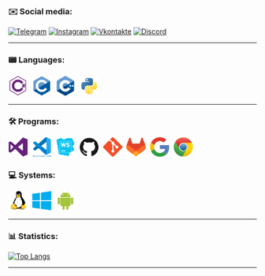 ### ✉️ Social media: 
  [![Telegram](https://img.shields.io/badge/-Telegram-090909?style=for-the-badge&logo=telegram&logoColor=27A0D9)](https://t.me/sma1lo)
[![Instagram](https://img.shields.io/badge/-Instagram-090909?style=for-the-badge&logo=instagram&logoColor=B4068E)](https://instagram.com/sma1lo_?igshid=YTQwZjQ0NmI0OA==)
[![Vkontakte](https://img.shields.io/badge/-Vkontakte-090909?style=for-the-badge&logo=Vk&logoColor=4F7DB3)](vk.com/hty_g)
[![Discord](https://img.shields.io/badge/-Discord-090909?style=for-the-badge&logo=Discord&logoColor=4F7DB3)](https://discord.gg/NcBdwQXf)
     
 --- 
  
 ### 📟 Languages: 
  
 <div> 
  <img src="https://github.com/devicons/devicon/blob/master/icons/csharp/csharp-line.svg" title="csharp" alt="csharp" width="40" height="40"/>&nbsp 
<img src="https://github.com/devicons/devicon/blob/master/icons/c/c-original.svg" title="c" alt="c" width="40" height="40"/>&nbsp 
<img src="https://github.com/devicons/devicon/blob/master/icons/cplusplus/cplusplus-original.svg" title="cplusplus" alt="cplusplus" width="40" height="40"/>&nbsp 
  <img src="https://github.com/devicons/devicon/blob/master/icons/python/python-original.svg" title="python" alt="python" width="40" height="40"/>&nbsp  

 --- 
  
 ### 🛠 Programs: 
  
 <div> 
   <img src="https://github.com/devicons/devicon/blob/master/icons/visualstudio/visualstudio-plain.svg" title="DaVinci Resolve" alt="visual studio" width="40" height="40"/>&nbsp; 
   <img src="https://github.com/devicons/devicon/blob/master/icons/vscode/vscode-original-wordmark.svg" alt="vscode" width="40" height="40"/>&nbsp; 
   <img src="https://github.com/devicons/devicon/blob/master/icons/webstorm/webstorm-plain.svg" title="webshtorm" alt="webshtorm" width="40" height="40"/>&nbsp; 
   <img src="https://github.com/devicons/devicon/blob/master/icons/github/github-original.svg" title="github" alt="github" width="40" height="40"/>&nbsp; 
   <img src="https://github.com/devicons/devicon/blob/master/icons/git/git-original.svg" title="git" alt="git" width="40" height="40"/>&nbsp; 
   <img src="https://github.com/devicons/devicon/blob/master/icons/gitlab/gitlab-original.svg" title="gitlab" alt="gitlab" width="40" height="40"/>&nbsp; 
<img src="https://github.com/devicons/devicon/blob/master/icons/google/google-original.svg" title="google" alt="google" width="40" height="40"/>&nbsp; 
<img src="https://github.com/devicons/devicon/blob/master/icons/chrome/chrome-original.svg" title="chrome" alt="chrome" width="40" height="40"/>&nbsp;
<img 

---

### 💻 Systems:

   <img src="https://github.com/devicons/devicon/blob/master/icons/linux/linux-original.svg" title="linux" alt="linux" width="40" height="40"/>&nbsp; 
   <img src="https://github.com/devicons/devicon/blob/master/icons/windows8/windows8-original.svg" title="windows" alt="windows" width="40" height="40"/>&nbsp; 
   <img src="https://github.com/devicons/devicon/blob/master/icons/android/android-original.svg" title="android" alt="android" width="40" height="40"/>&nbsp; 
 </div> 
  
 --- 

 ### 📊 Statistics:


[![Top Langs](https://github-readme-stats.vercel.app/api/top-langs/?username=Sma1lo&layout=compact&theme=vision-friendly-dark)](https://github.com/anuraghazra/github-readme-stats)

---